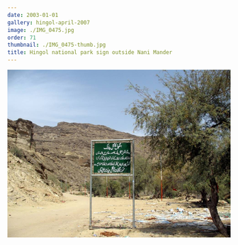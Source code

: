 ```yaml
---
date: 2003-01-01
gallery: hingol-april-2007
image: ./IMG_0475.jpg
order: 71
thumbnail: ./IMG_0475-thumb.jpg
title: Hingol national park sign outside Nani Mander
---
```


![Hingol national park sign outside Nani Mander](./IMG_0475.jpg)